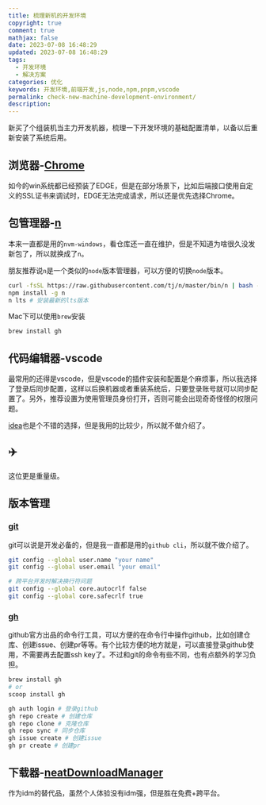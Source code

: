 ```yaml
---
title: 梳理新机的开发环境
copyright: true
comment: true
mathjax: false
date: 2023-07-08 16:48:29
updated: 2023-07-08 16:48:29
tags:
  - 开发环境
  - 解决方案
categories: 优化
keywords: 开发环境,前端开发,js,node,npm,pnpm,vscode
permalink: check-new-machine-development-environment/
description:
---
```

新买了个组装机当主力开发机器，梳理一下开发环境的基础配置清单，以备以后重新安装了系统后用。

<!--more-->
## 浏览器-[Chrome](https://www.google.com/chrome)

如今的win系统都已经预装了EDGE，但是在部分场景下，比如后端接口使用自定义的SSL证书来调试时，EDGE无法完成请求，所以还是优先选择Chrome。

## 包管理器-[n](https://nodejs.org/en/download/package-manager#n)

本来一直都是用的`nvm-windows`，看仓库还一直在维护，但是不知道为啥很久没发新包了，所以就换成了`n`。

朋友推荐说`n`是一个类似的`node`版本管理器，可以方便的切换`node`版本。

```bash
curl -fsSL https://raw.githubusercontent.com/tj/n/master/bin/n | bash -s lts
npm install -g n
n lts # 安装最新的lts版本
```

Mac下可以使用`brew`安装

```bash
brew install gh
```

## 代码编辑器-vscode

最常用的还得是vscode，但是vscode的插件安装和配置是个麻烦事，所以我选择了登录后同步配置，这样以后换机器或者重装系统后，只要登录账号就可以同步配置了。另外，推荐设置为使用管理员身份打开，否则可能会出现奇奇怪怪的权限问题。

[idea](https://www.jetbrains.com/)也是个不错的选择，但是我用的比较少，所以就不做介绍了。

## ✈️

这位更是重量级。

## 版本管理

### [git](https://git-scm.com/)

git可以说是开发必备的，但是我一直都是用的`github cli`，所以就不做介绍了。

```bash
git config --global user.name "your name"
git config --global user.email "your email"

# 跨平台开发时解决换行符问题
git config --global core.autocrlf false
git config --global core.safecrlf true
```

### [gh](https://cli.github.com/)

github官方出品的命令行工具，可以方便的在命令行中操作github，比如创建仓库、创建issue、创建pr等等。有个比较方便的地方就是，可以直接登录github使用，不需要再去配置ssh key了。不过和git的命令有些不同，也有点额外的学习负担。

```bash
brew install gh
# or
scoop install gh
```

```bash
gh auth login # 登录github
gh repo create # 创建仓库
gh repo clone # 克隆仓库
gh repo sync # 同步仓库
gh issue create # 创建issue
gh pr create # 创建pr

```

## 下载器-[neatDownloadManager](https://www.jetbrains.com/)

作为idm的替代品，虽然个人体验没有idm强，但是胜在免费+跨平台。
